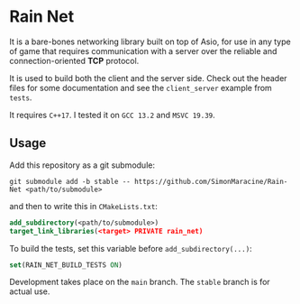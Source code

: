 # Rain Net

It is a bare-bones networking library built on top of Asio, for use in any type of game that requires
communication with a server over the reliable and connection-oriented **TCP** protocol.

It is used to build both the client and the server side. Check out the header files for some
documentation and see the `client_server` example from `tests`.

It requires `C++17`. I tested it on `GCC 13.2` and `MSVC 19.39`.

## Usage

Add this repository as a git submodule:

```text
git submodule add -b stable -- https://github.com/SimonMaracine/Rain-Net <path/to/submodule>
```

and then to write this in `CMakeLists.txt`:

```cmake
add_subdirectory(<path/to/submodule>)
target_link_libraries(<target> PRIVATE rain_net)
```

To build the tests, set this variable before `add_subdirectory(...)`:

```cmake
set(RAIN_NET_BUILD_TESTS ON)
```

Development takes place on the `main` branch. The `stable` branch is for actual use.
